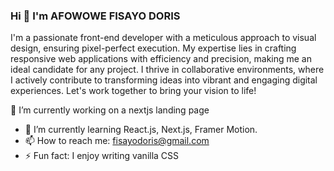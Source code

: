 ### Hi 👋 I'm AFOWOWE FISAYO DORIS
I'm a passionate front-end developer with a meticulous approach to visual design, ensuring pixel-perfect execution. My expertise lies in crafting responsive web applications with efficiency and precision, making me an ideal candidate for any project. I thrive in collaborative environments, where I actively contribute to transforming ideas into vibrant and engaging digital experiences. Let's work together to bring your vision to life!






🔭 I’m currently working on a nextjs landing page
- 🌱 I’m currently learning React.js, Next.js, Framer Motion.
- 📫 How to reach me: fisayodoris@gmail.com
- ⚡ Fun fact: I enjoy writing vanilla CSS

<!--
**fee-sah-yor/fee-sah-yor** is a ✨ _special_ ✨ repository because its `README.md` (this file) appears on your GitHub profile.

Here are some ideas to get you started:

- 
- 🌱 I’m currently learning react.js.
- 👯 I’m looking to collaborate on ...
- 💬 Ask me about ...
- 
- ⚡ Fun fact:I crochet when i'm bored.
-->
